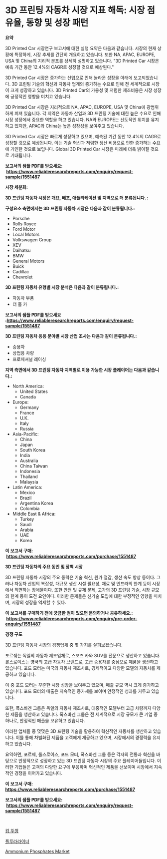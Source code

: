 <p><h1>3D 프린팅 자동차 시장 지표 해독: 시장 점유율, 동향 및 성장 패턴</h1></p><p><strong>요약</strong></p>
<p><p>3D Printed Car 시장연구 보고서에 대한 실행 요약은 다음과 같습니다. 시장의 현재 상황에 특정하게, 시장 추세를 간단히 개요하고 있습니다. 또한 NA, APAC, EUROPE, USA 및 China의 지리적 분포를 상세히 설명하고 있습니다. "3D Printed Car 시장은 예측 기간 동안 12.4%의 CAGR로 성장할 것으로 예상된다."</p><p>3D Printed Car 시장은 증가하는 산업으로 인해 놀라운 성장을 아래에 보고되었습니다. 3D 프린팅 기술의 혁신과 자동차 업계의 증가하는 수요로 인해 전 세계적으로 시장이 크게 성장하고 있습니다. 3D Printed Car의 가용성 및 저렴한 제조비용은 시장 성장에 긍정적인 영향을 미치고 있습니다.</p><p>3D Printed Car 시장은 지리적으로 NA, APAC, EUROPE, USA 및 China에 광범위하게 퍼져 있습니다. 각 지역은 자동차 산업과 3D 프린팅 기술에 대한 높은 수요로 인해 시장 성장에서 중요한 역할을 하고 있습니다. NA와 EUROPE는 선도적인 위치를 유지하고 있지만, APAC와 China는 높은 성장성을 보여주고 있습니다.</p><p>3D Printed Car 시장은 빠르게 성장하고 있으며, 예측된 기간 동안 12.4%의 CAGR로 성장할 것으로 예상됩니다. 이는 기술 혁신과 저렴한 생산 비용으로 인한 증가하는 수요에 기인한 것으로 보입니다. Global 3D Printed Car 시장은 미래에 더욱 밝아질 것으로 기대됩니다.</p></p>
<p><strong>보고서의 샘플 PDF를 받으세요: &nbsp;<a href="https://www.reliableresearchreports.com/enquiry/request-sample/1551487">https://www.reliableresearchreports.com/enquiry/request-sample/1551487</a></strong></p>
<p><strong>시장 세분화:</strong></p>
<p><strong> 3D 프린팅 자동차 시장은 개요, 배포, 애플리케이션 및 지역으로 더 분류됩니다. :</strong></p>
<p><strong>구성요소 측면에서는 3D 프린팅 자동차 시장은 다음과 같이 분류됩니다.:</strong></p>
<p><ul><li>Porsche</li><li>Rolls Royce</li><li>Ford Motor</li><li>Local Motors</li><li>Volkswagen Group</li><li>XEV</li><li>Daihatsu</li><li>BMW</li><li>General Motors</li><li>Buick</li><li>Cadillac</li><li>Chevrolet</li></ul></p>
<p><strong> 3D 프린팅 자동차 유형별 시장 분석은 다음과 같이 분류됩니다.:</strong></p>
<p><ul><li>자동차 부품</li><li>더 홀 카</li></ul></p>
<p><strong>보고서의 샘플 PDF를 받으세요 :<a href="https://www.reliableresearchreports.com/enquiry/request-sample/1551487">https://www.reliableresearchreports.com/enquiry/request-sample/1551487</a></strong></p>
<p><strong> 3D 프린팅 자동차 응용 분야별 시장 산업 조사는 다음과 같이 분류됩니다.:</strong></p>
<p><ul><li>승용차</li><li>상업용 차량</li><li>프로페셔널 레이싱</li></ul></p>
<p><strong>지역 측면에서 3D 프린팅 자동차 지역별로 이용 가능한 시장 플레이어는 다음과 같습니다.:</strong></p>
<p><ul>
    <li>
        North America:
        <ul>
            <li>United States</li>
            <li>Canada</li>
        </ul>
    </li>
    <li>
        Europe:
        <ul>
            <li>Germany</li>
            <li>France</li>
            <li>U.K.</li>
            <li>Italy</li>
            <li>Russia</li>
        </ul>
    </li>
    <li>
        Asia-Pacific:
        <ul>
            <li>China</li>
            <li>Japan</li>
            <li>South Korea</li>
            <li>India</li>
            <li>Australia</li>
            <li>China Taiwan</li>
            <li>Indonesia</li>
            <li>Thailand</li>
            <li>Malaysia</li>
        </ul>
    </li>
    <li>
        Latin America:
        <ul>
            <li>Mexico</li>
            <li>Brazil</li>
            <li>Argentina Korea</li>
            <li>Colombia</li>
        </ul>
    </li>
    <li>
        Middle East & Africa:
        <ul>
            <li>Turkey</li>
            <li>Saudi</li>
            <li>Arabia</li>
            <li>UAE</li>
            <li>Korea</li>
        </ul>
    </li>
    </ul></p>
<p><strong>이 보고서 구매: &nbsp;<a href="https://www.reliableresearchreports.com/purchase/1551487">https://www.reliableresearchreports.com/purchase/1551487</a></strong></p>
<p><strong>3D 프린팅 자동차의 주요 동인 및 장벽 시장</strong></p>
<p><p>3D 프린팅 자동차 시장의 주요 동력은 기술 혁신, 원가 절감, 생산 속도 향상 등이다. 그러나 자동차 산업의 복잡성, 대규모 생산 시설 필요성, 재료 및 인프라의 한계 등이 시장에서 직면하는 장애물이다. 또한 안전 및 규제 문제, 고가의 3D 프린팅 기술, 시장 규모의 한계 등이 도전 요인이다. 이러한 문제들은 신기술 도입에 대한 부정적인 영향을 미치며, 시장의 성장을 억제할 수 있다.</p></p>
<p><strong>이 보고서를 구매하기 전에 궁금한 점이 있으면 문의하거나 공유하세요.: &nbsp;<a href="https://www.reliableresearchreports.com/enquiry/pre-order-enquiry/1551487">https://www.reliableresearchreports.com/enquiry/pre-order-enquiry/1551487</a></strong></p>
<p><strong>경쟁 구도</strong></p>
<p><p>3D 프린팅 자동차 시장의 경쟁업체 중 몇 가지를 살펴보겠습니다. </p><p>포르쉐는 독일의 자동차 제조업체로, 스포츠 카와 SUV를 전문으로 생산하고 있습니다. 롤스로이스는 영국의 고급 자동차 브랜드로, 고급 승용차를 중심으로 제품을 생산하고 있습니다. 포드 모터는 미국의 자동차 제조사로, 경제적이고 다양한 모델의 자동차를 제공하고 있습니다. </p><p>이 중 포드 모터는 꾸준한 시장 성장을 보여주고 있으며, 매출 규모 역시 크게 증가하고 있습니다. 포드 모터의 매출은 지속적인 증가세를 보이며 안정적인 성과를 거두고 있습니다. </p><p>또한, 폭스바겐 그룹은 독일의 자동차 제조사로, 대중적인 모델부터 고급 차량까지 다양한 제품을 생산하고 있습니다. 폭스바겐 그룹은 전 세계적으로 시장 규모가 큰 기업 중 하나로, 안정적인 매출을 보유하고 있습니다. </p><p>이러한 업체들 중 몇몇은 3D 프린팅 기술을 활용하여 혁신적인 자동차를 생산하고 있습니다. 이를 통해 차별화된 제품을 고객에게 제공하고 있으며, 시장에서의 경쟁력을 유지하고 있습니다. </p><p>요약하면, 포르쉐, 롤스로이스, 포드 모터, 폭스바겐 그룹 등은 각자의 전통과 혁신을 바탕으로 안정적으로 성장하고 있는 3D 프린팅 자동차 시장의 주요 플레이어들입니다. 이러한 기업들은 고객의 다양한 요구에 부응하며 혁신적인 제품을 선보이며 시장에서 지속적인 경쟁을 이어가고 있습니다.</p></p>
<p><strong>이 보고서 구매: &nbsp; <a href="https://www.reliableresearchreports.com/purchase/1551487">https://www.reliableresearchreports.com/purchase/1551487</a></strong></p>
<p><strong>보고서의 샘플 PDF를 받으세요: &nbsp;<a href="https://www.reliableresearchreports.com/enquiry/request-sample/1551487">https://www.reliableresearchreports.com/enquiry/request-sample/1551487</a></strong><strong></strong></p>
<p>&nbsp;</p>
<p><p><a href="https://github.com/plelbej847484502/Market-Research-Report-List-1/blob/main/90802636931.md">컵 뚜껑</a></p><p><a href="https://github.com/vseigx30c9a1j/Market-Research-Report-List-1/blob/main/22429516932.md">플루라라이너</a></p><p><a href="https://valiant-lunge-8fe.notion.site/Ammonium-Phosphates-Market-Insights-Market-Players-and-Forecast-Till-2031-e59a68bfcd7b497a93bbb1c01cf4e7aa">Ammonium Phosphates Market</a></p></p>
